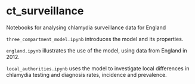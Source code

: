 # ct_surveillance
Notebooks for analysing chlamydia surveillance data for England

`three_compartment_model.ipynb` introduces the model and its properties.

`england.ipynb` illustrates the use of the model, using data from England in 2012.

`local_authorities.ipynb` uses the model to investigate local differences in chlamydia testing and diagnosis rates, incidence and prevalence.
